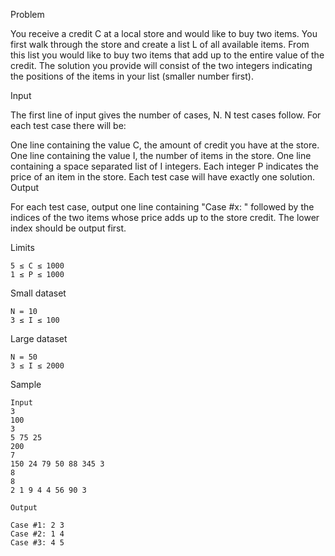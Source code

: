 Problem

You receive a credit C at a local store and would like to buy two items. You first walk through the store and create a list L of all available items. From this list you would like to buy two items that add up to the entire value of the credit. The solution you provide will consist of the two integers indicating the positions of the items in your list (smaller number first).

Input

The first line of input gives the number of cases, N. N test cases follow. For each test case there will be:

One line containing the value C, the amount of credit you have at the store.
One line containing the value I, the number of items in the store.
One line containing a space separated list of I integers. Each integer P indicates the price of an item in the store.
Each test case will have exactly one solution.
Output

For each test case, output one line containing "Case #x: " followed by the indices of the two items whose price adds up to the store credit. The lower index should be output first.

Limits

```
5 ≤ C ≤ 1000
1 ≤ P ≤ 1000
```

Small dataset

```
N = 10
3 ≤ I ≤ 100
```

Large dataset

```
N = 50
3 ≤ I ≤ 2000
```

Sample

```
Input 
3
100
3
5 75 25
200
7
150 24 79 50 88 345 3
8
8
2 1 9 4 4 56 90 3

Output 

Case #1: 2 3
Case #2: 1 4
Case #3: 4 5

```
